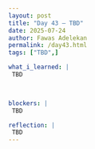 ```yaml
---
layout: post
title: "Day 43 – TBD"
date: 2025-07-24
author: Fawas Adelekan
permalink: /day43.html
tags: ["TBD",]

what_i_learned: |
 TBD

 

blockers: |
 TBD

reflection: |
 TBD
---
```

